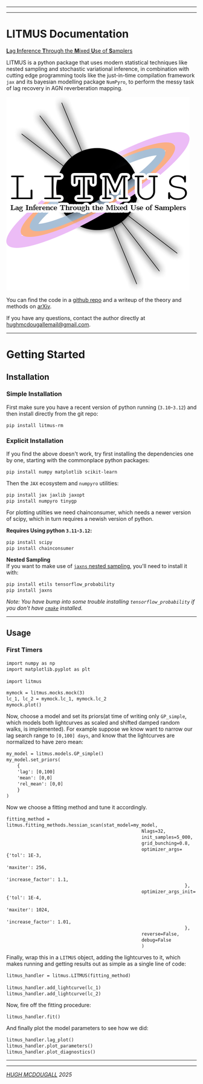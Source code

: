 
-----

-----

# LITMUS Documentation

<u>**L**ag **I**nference **T**hrough the **M**ixed **U**se of **S**amplers</u>

LITMUS is a python package that uses modern statistical techniques like nested sampling and stochastic variational inference, in combination with cutting edge programming tools like the just-in-time compilation framework `jax` and its bayesian modelling package `NumPyro`, to perform the messy task of lag recovery in AGN reverberation mapping.


![LITMUS](assets/logo.png)

You can find the code in a [github repo](https://github.com/HughMcDougall/litmus) and a writeup of the theory and methods  on [arXiv](https://arxiv.org/abs/2505.09832).

If you have any questions, contact the author directly at [hughmcdougallemail@gmail.com](mailto:hughmcdougallemail@gmail.com).

-----
# Getting Started

## Installation

### Simple Installation

First make sure you have a recent version of python running (`3.10`-`3.12`) and then install directly from the git repo:

```
pip install litmus-rm
```

### Explicit Installation

If you find the above doesn't work, try first installing the dependencies one by one, starting with the commonplace python packages:

```
pip install numpy matplotlib scikit-learn
```

Then the `JAX` ecosystem and `numpyro` utilities:

```
pip install jax jaxlib jaxopt
pip install numpyro tinygp
```

For plotting utilties we need chainconsumer, which needs a newer version of scipy, which in turn requires a newish version of python.

**Requires Using python `3.11`-`3.12`:**

```
pip install scipy
pip install chainconsumer
```

**Nested Sampling**  
If you want to make use of [`jaxns` nested sampling](https://github.com/Joshuaalbert/jaxns), you'll need to install it with:

```
pip install etils tensorflow_probability
pip install jaxns
```

_Note: You have bump into some trouble installing `tensorflow_probability` if you don't have [`cmake`](https://cmake.org/) installed._

-----

## Usage

### First Timers

```
import numpy as np
import matplotlib.pyplot as plt

import litmus
```

```
mymock = litmus.mocks.mock(3)
lc_1, lc_2 = mymock.lc_1, mymock.lc_2
mymock.plot()
```

Now, choose a model and set its priors(at time of writing only `GP_simple`, which models both lightcurves as scaled and shifted damped random walks, is implemented). For example suppose we know want to narrow our lag search range to `[0,100] days`, and know that the lightcurves are normalized to have zero mean:

```
my_model = litmus.models.GP_simple()
my_model.set_priors(
    {
    'lag': [0,100]
    'mean': [0,0]
    'rel_mean': [0,0]
    }
)
```

Now we choose a fitting method and tune it accordingly.

```
fitting_method = litmus.fitting_methods.hessian_scan(stat_model=my_model,
                                                  Nlags=32,
                                                  init_samples=5_000,
                                                  grid_bunching=0.8,
                                                  optimizer_args={'tol': 1E-3,
                                                                  'maxiter': 256,
                                                                  'increase_factor': 1.1,
                                                                  },
                                                  optimizer_args_init={'tol': 1E-4,
                                                                  'maxiter': 1024,
                                                                  'increase_factor': 1.01,
                                                                  },
                                                  reverse=False,
                                                  debug=False
                                                  )
```

Finally, wrap this in a `LITMUS` object, adding the lightcurves to it, which
makes running and getting results out as simple as a single line of code:

```
litmus_handler = litmus.LITMUS(fitting_method)

litmus_handler.add_lightcurve(lc_1)
litmus_handler.add_lightcurve(lc_2)
```

Now, fire off the fitting procedure:

```
litmus_handler.fit()
```

And finally plot the model parameters to see how we did:

```
litmus_handler.lag_plot()
litmus_handler.plot_parameters()
litmus_handler.plot_diagnostics()
```

-----

-----

_[HUGH MCDOUGALL](https://hughmcdougall.github.io/) 2025_